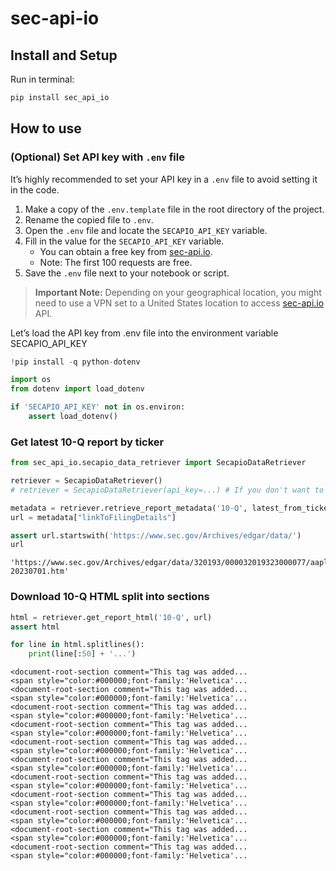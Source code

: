 # sec-api-io

<!-- WARNING: THIS FILE WAS AUTOGENERATED! DO NOT EDIT! -->

## Install and Setup

Run in terminal:

``` sh
pip install sec_api_io
```

## How to use

### (Optional) Set API key with `.env` file

It’s highly recommended to set your API key in a `.env` file to avoid
setting it in the code.

1.  Make a copy of the `.env.template` file in the root directory of the
    project.
2.  Rename the copied file to `.env`.
3.  Open the `.env` file and locate the `SECAPIO_API_KEY` variable.
4.  Fill in the value for the `SECAPIO_API_KEY` variable.
    - You can obtain a free key from [sec-api.io](https://sec-api.io/).
    - Note: The first 100 requests are free.
5.  Save the `.env` file next to your notebook or script.

> **Important Note:** Depending on your geographical location, you might
> need to use a VPN set to a United States location to access
> [sec-api.io](https://sec-api.io/) API.

Let’s load the API key from .env file into the environment variable
SECAPIO_API_KEY

``` python
!pip install -q python-dotenv
```

``` python
import os 
from dotenv import load_dotenv

if 'SECAPIO_API_KEY' not in os.environ:
    assert load_dotenv()
```

### Get latest 10-Q report by ticker

``` python
from sec_api_io.secapio_data_retriever import SecapioDataRetriever

retriever = SecapioDataRetriever()
# retriever = SecapioDataRetriever(api_key=...) # If you don't want to use .env file

metadata = retriever.retrieve_report_metadata('10-Q', latest_from_ticker='AAPL')
url = metadata["linkToFilingDetails"]

assert url.startswith('https://www.sec.gov/Archives/edgar/data/')
url
```

    'https://www.sec.gov/Archives/edgar/data/320193/000032019323000077/aapl-20230701.htm'

### Download 10-Q HTML split into sections

``` python
html = retriever.get_report_html('10-Q', url)
assert html
```

``` python
for line in html.splitlines():
    print(line[:50] + '...')
```

    <document-root-section comment="This tag was added...
    <span style="color:#000000;font-family:'Helvetica'...
    <document-root-section comment="This tag was added...
    <span style="color:#000000;font-family:'Helvetica'...
    <document-root-section comment="This tag was added...
    <span style="color:#000000;font-family:'Helvetica'...
    <document-root-section comment="This tag was added...
    <span style="color:#000000;font-family:'Helvetica'...
    <document-root-section comment="This tag was added...
    <span style="color:#000000;font-family:'Helvetica'...
    <document-root-section comment="This tag was added...
    <span style="color:#000000;font-family:'Helvetica'...
    <document-root-section comment="This tag was added...
    <span style="color:#000000;font-family:'Helvetica'...
    <document-root-section comment="This tag was added...
    <span style="color:#000000;font-family:'Helvetica'...
    <document-root-section comment="This tag was added...
    <span style="color:#000000;font-family:'Helvetica'...
    <document-root-section comment="This tag was added...
    <span style="color:#000000;font-family:'Helvetica'...
    <document-root-section comment="This tag was added...
    <span style="color:#000000;font-family:'Helvetica'...
